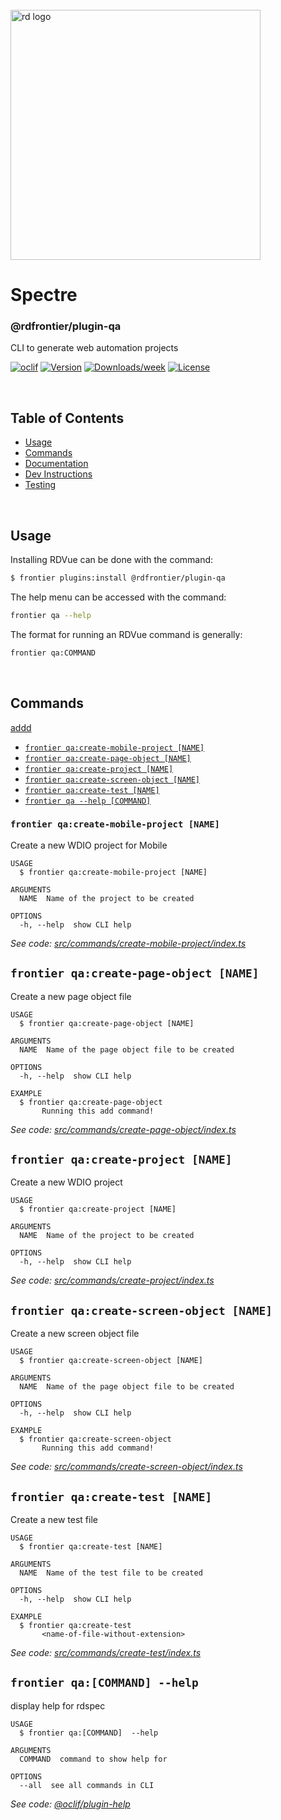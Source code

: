 <div align="left">
  <br/>
  <a href="https://www.realdecoy.com/jamaica/" title="REALDECOY">
    <img width=400px src="https://www.realdecoy.com/wp-content/uploads/2019/02/Realdecoy-logo-transparent.png" alt="rd logo">
  </a>
  <br/>
</div>


# Spectre

### @rdfrontier/plugin-qa
CLI to generate web automation projects

[![oclif](https://img.shields.io/badge/cli-oclif-brightgreen.svg)](https://oclif.io)
[![Version](https://img.shields.io/npm/v/rdspec.svg)](https://npmjs.org/package/rdspec)
[![Downloads/week](https://img.shields.io/npm/dw/rdspec.svg)](https://npmjs.org/package/rdspec)
[![License](https://img.shields.io/npm/l/rdspec.svg)](https://github.com/OrandiH/rdspec/blob/master/package.json)

&nbsp; &nbsp; &nbsp;

<!-- custom-toc -->

## Table of Contents

- [Usage](#usage)
- [Commands ](#options)
- [Documentation](https://realdecoy.github.io/rdvue/)
- [Dev Instructions](#Development)
- [Testing](#Testing)
<!-- custom-tocstop -->

&nbsp; &nbsp; &nbsp;

## Usage
 
<!-- custom-usage -->
Installing RDVue can be done with the command:
```bash
$ frontier plugins:install @rdfrontier/plugin-qa
```

The help menu can be accessed with the command:

```bash
frontier qa --help
```

The format for running an RDVue command is generally: 

```bash
frontier qa:COMMAND
```
<!-- custom-usagestop -->

&nbsp; &nbsp; &nbsp;


## Commands

[addd](#frontier-qacreate-screen-object-name)
<!-- custom-commands --> 

- [`frontier qa:create-mobile-project [NAME]`](#frontier-qa-create-mobile-project-name)
- [`frontier qa:create-page-object [NAME]`](#frontier-qa-create-page-object-name)
- [`frontier qa:create-project [NAME]`](#frontier-q-create-project-name)
- [`frontier qa:create-screen-object [NAME]`](#frontier-qacreate-screen-object-name)
- [`frontier qa:create-test [NAME]`](#frontier-qa-create-test-name)
- [`frontier qa --help [COMMAND]`](#frontier-qa-help-command)


### `frontier qa:create-mobile-project [NAME]`

Create a new WDIO project for Mobile

```
USAGE
  $ frontier qa:create-mobile-project [NAME]

ARGUMENTS
  NAME  Name of the project to be created

OPTIONS
  -h, --help  show CLI help
```

_See code:
[src/commands/create-mobile-project/index.ts](https://github.com/realdecoy/frontier/blob/main/packages/frontier-plugins/plugin-qa/src/commands/qa/create-mobile-project/index.ts)_

## `frontier qa:create-page-object [NAME]`

Create a new page object file

```
USAGE
  $ frontier qa:create-page-object [NAME]

ARGUMENTS
  NAME  Name of the page object file to be created

OPTIONS
  -h, --help  show CLI help

EXAMPLE
  $ frontier qa:create-page-object
       Running this add command!
```

_See code:
[src/commands/create-page-object/index.ts](https://github.com/realdecoy/frontier/blob/main/packages/frontier-plugins/plugin-qa/src/commands/qa/create-page-object/index.ts)_

## `frontier qa:create-project [NAME]`

Create a new WDIO project

```
USAGE
  $ frontier qa:create-project [NAME]

ARGUMENTS
  NAME  Name of the project to be created

OPTIONS
  -h, --help  show CLI help
```

_See code:
[src/commands/create-project/index.ts](https://github.com/realdecoy/frontier/blob/main/packages/frontier-plugins/plugin-qa/src/commands/qa/create-project/index.ts)_

## `frontier qa:create-screen-object [NAME]`

Create a new screen object file

```
USAGE
  $ frontier qa:create-screen-object [NAME]

ARGUMENTS
  NAME  Name of the page object file to be created

OPTIONS
  -h, --help  show CLI help

EXAMPLE
  $ frontier qa:create-screen-object
       Running this add command!
```

_See code:
[src/commands/create-screen-object/index.ts](https://github.com/realdecoy/frontier/blob/main/packages/frontier-plugins/plugin-qa/src/commands/qa/create-screen-object/index.ts)_

## `frontier qa:create-test [NAME]`

Create a new test file

```
USAGE
  $ frontier qa:create-test [NAME]

ARGUMENTS
  NAME  Name of the test file to be created

OPTIONS
  -h, --help  show CLI help

EXAMPLE
  $ frontier qa:create-test
       <name-of-file-without-extension>
```

_See code:
[src/commands/create-test/index.ts](https://github.com/realdecoy/frontier/blob/main/packages/frontier-plugins/plugin-qa/src/commands/qa/create-test/index.ts)_

## `frontier qa:[COMMAND] --help `

display help for rdspec

```
USAGE
  $ frontier qa:[COMMAND]  --help 

ARGUMENTS
  COMMAND  command to show help for

OPTIONS
  --all  see all commands in CLI
```

_See code:
[@oclif/plugin-help](https://github.com/oclif/plugin-help/blob/v3.2.2/src/commands/help.ts)_

<!-- commandsstop -->
